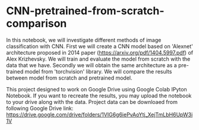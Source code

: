 # CNN-pretrained-from-scratch-comparison

  In this notebook, we will investigate different methods of image classification with CNN. First we will create a CNN model based on 'Alexnet' architecture proposed in 2014 paper (https://arxiv.org/pdf/1404.5997.pdf) of Alex Krizhevsky. We will train and evaluate the model from scratch with the data that we have. Secondly we will obtain the same architecture as a pre-trained model from 'torchvision' library. We will compare the results between model from scratch and pretrained model.

  This project designed to work on Google Drive using Google Colab IPyton Notebook. If you want to recreate the results, you may upload the notebook to your drive along with the data. Project data can be downloaed from following Google Drive link: https://drive.google.com/drive/folders/1VIG6g6iePvAoYtj_XejTmLbH6UpW3i1V

